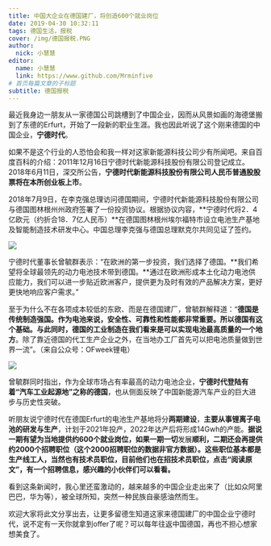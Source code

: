 ```yaml
---
title: 中国大企业在德国建厂，将创造600个就业岗位
date: 2019-04-30 10:32:11
tags: 德国生活，报税
cover: /img/德国报税.PNG
author: 
  nick: 小慧慧
editor:
  name: 小慧慧
  link: https://www.github.com/Mrminfive
# 首页每篇文章的子标题
subtitle: 德国报税
---
```


最近我身边一朋友从一家德国公司跳槽到了中国企业，因而从风景如画的海德堡搬到了东德的Erfurt，开始了一段新的职业生涯。我也因此听说了这个刚来德国的中国企业，**宁德时代**。  

  

如果不是这个行业的人恐怕会和我一样对这家新能源科技公司少有所闻吧。来自百度百科的介绍：2011年12月16日宁德时代新能源科技股份有限公司登记成立。2018年6月11日，深交所公告，**宁德时代新能源科技股份有限公司人民币普通股股票将在本所创业板上市**。

  

2018年7月9日，在李克强总理访问德国期间，宁德时代新能源科技股份有限公司与德国图林根州州政府签署了一份投资协议。根据协议内容，**宁德时代将2．4亿欧元（约折合18．7亿人民币）**在德国图林根州埃尔福特市设立电池生产基地及智能制造技术研发中心。中国总理李克强与德国总理默克尔共同见证了签约。

![](https://mmbiz.qpic.cn/mmbiz_png/Hkr7BLgWDXgx7BrkJkcL99ib6ia4hViaiboBzEo3AGkbbicEVdIHn2ibwtq0WMWRDqCZIfw8BiaKoD6UKvNibb1xNyicGbw/640?wx_fmt=png)

宁德时代董事长曾毓群表示：“在欧洲的第一步投资，我们选择了德国。**我们希望将全球最领先的动力电池技术带到德国。**通过在欧洲形成本土化动力电池供应能力，我们可以进一步贴近欧洲客户，提供更为及时有效的产品解决方案，更好更快地响应客户需求。”

至于为什么不在各项成本较低的东欧、而是在德国建厂，曾毓群解释道：“**德国是传统制造强国。作为电池来说，安全性、可靠性和性能都非常重要。所以德国有这个基础。与此同时，德国的工业制造在我们看来是可以实现电池最高质量的一个地方**。除了靠近德国的代工生产企业之外，在当地办工厂首先可以把电池质量做到世界一流”。（来自公众号：OFweek锂电）

![](https://mmbiz.qpic.cn/mmbiz_png/Hkr7BLgWDXgx7BrkJkcL99ib6ia4hViaiboB70WwlXLmEcvs2Hibzwpx683PgwFW3Ng4VhboE4iaSXe28VkrxGIYM6Sw/640?wx_fmt=png)

曾毓群同时指出，作为全球市场占有率最高的动力电池企业，**宁德时代登陆有着“汽车工业起源地”之称的德国**，也从侧面反映了中国新能源汽车产业的巨大进步与历史性突破。 

听朋友说宁德时代在德国Erfurt的电池生产基地将分**两期建设**，**主要从事锂离子电池的研发与生产**，计划于2021年投产，2022年达产后将形成14Gwh的产能。**据说一期有望为当地提供约600个就业岗位，如果一期一切**发展**顺利，二期还会再提供约2000个招聘职位（这个2000招聘职位的数据非官方数据）。**这些职位基本都是生产线工人，当然也有技术员职位，目前他们也在招技术员职位**，点击“阅读原文”，有一个招聘信息，感兴趣的小伙伴们可以看看。**  

看到这条新闻时，我心里还蛮激动的，越来越多的中国企业走出来了（比如众阿里巴巴，华为等），被全球所知，突然一种民族自豪感油然而生。

欢迎大家将此文分享出去，让更多留德生知道这家来德国建厂的中国企业宁德时代，说不定有一天你就拿到offer了呢？可以每年往返中国德国，再也不担心想家想美食了。  
